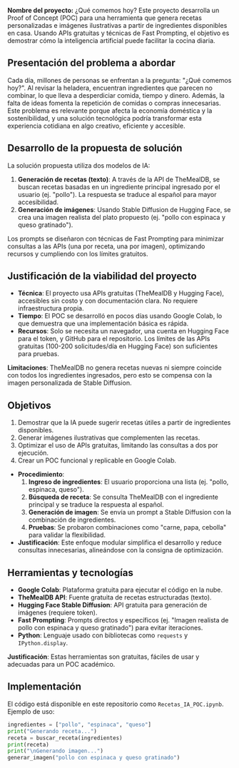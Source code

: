 **Nombre del proyecto:** ¿Qué comemos hoy?
Este proyecto desarrolla un Proof of Concept (POC) para una herramienta que genera recetas personalizadas e imágenes ilustrativas a partir de ingredientes disponibles en casa. Usando APIs gratuitas y técnicas de Fast Prompting, el objetivo es demostrar cómo la inteligencia artificial puede facilitar la cocina diaria.

## Presentación del problema a abordar
Cada día, millones de personas se enfrentan a la pregunta: "¿Qué comemos hoy?". Al revisar la heladera, encuentran ingredientes que parecen no combinar, lo que lleva a desperdiciar comida, tiempo y dinero. Además, la falta de ideas fomenta la repetición de comidas o compras innecesarias. Este problema es relevante porque afecta la economía doméstica y la sostenibilidad, y una solución tecnológica podría transformar esta experiencia cotidiana en algo creativo, eficiente y accesible.

## Desarrollo de la propuesta de solución
La solución propuesta utiliza dos modelos de IA:
1. **Generación de recetas (texto)**: A través de la API de TheMealDB, se buscan recetas basadas en un ingrediente principal ingresado por el usuario (ej. "pollo"). La respuesta se traduce al español para mayor accesibilidad.
2. **Generación de imágenes**: Usando Stable Diffusion de Hugging Face, se crea una imagen realista del plato propuesto (ej. "pollo con espinaca y queso gratinado").

Los prompts se diseñaron con técnicas de Fast Prompting para minimizar consultas a las APIs (una por receta, una por imagen), optimizando recursos y cumpliendo con los límites gratuitos.

## Justificación de la viabilidad del proyecto
- **Técnica**: El proyecto usa APIs gratuitas (TheMealDB y Hugging Face), accesibles sin costo y con documentación clara. No requiere infraestructura propia.
- **Tiempo**: El POC se desarrolló en pocos días usando Google Colab, lo que demuestra que una implementación básica es rápida.
- **Recursos**: Solo se necesita un navegador, una cuenta en Hugging Face para el token, y GitHub para el repositorio. Los límites de las APIs gratuitas (100-200 solicitudes/día en Hugging Face) son suficientes para pruebas.

**Limitaciones**: TheMealDB no genera recetas nuevas ni siempre coincide con todos los ingredientes ingresados, pero esto se compensa con la imagen personalizada de Stable Diffusion.

## Objetivos
1. Demostrar que la IA puede sugerir recetas útiles a partir de ingredientes disponibles.
2. Generar imágenes ilustrativas que complementen las recetas.
3. Optimizar el uso de APIs gratuitas, limitando las consultas a dos por ejecución.
4. Crear un POC funcional y replicable en Google Colab.

- **Procedimiento**:
  1. **Ingreso de ingredientes**: El usuario proporciona una lista (ej. "pollo, espinaca, queso").
  2. **Búsqueda de receta**: Se consulta TheMealDB con el ingrediente principal y se traduce la respuesta al español.
  3. **Generación de imagen**: Se envía un prompt a Stable Diffusion con la combinación de ingredientes.
  4. **Pruebas**: Se probaron combinaciones como "carne, papa, cebolla" para validar la flexibilidad.
- **Justificación**: Este enfoque modular simplifica el desarrollo y reduce consultas innecesarias, alineándose con la consigna de optimización.

## Herramientas y tecnologías
- **Google Colab**: Plataforma gratuita para ejecutar el código en la nube.
- **TheMealDB API**: Fuente gratuita de recetas estructuradas (texto).
- **Hugging Face Stable Diffusion**: API gratuita para generación de imágenes (requiere token).
- **Fast Prompting**: Prompts directos y específicos (ej. "Imagen realista de pollo con espinaca y queso gratinado") para evitar iteraciones.
- **Python**: Lenguaje usado con bibliotecas como `requests` y `IPython.display`.

**Justificación**: Estas herramientas son gratuitas, fáciles de usar y adecuadas para un POC académico.

## Implementación
El código está disponible en este repositorio como `Recetas_IA_POC.ipynb`. Ejemplo de uso:
```python
ingredientes = ["pollo", "espinaca", "queso"]
print("Generando receta...")
receta = buscar_receta(ingredientes)
print(receta)
print("\nGenerando imagen...")
generar_imagen("pollo con espinaca y queso gratinado")
